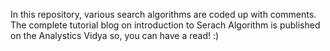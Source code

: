In this repository, various search algorithms are coded up with comments. The complete tutorial blog on 
introduction to Serach Algorithm is published on the Analystics Vidya so, you can have a read! :)